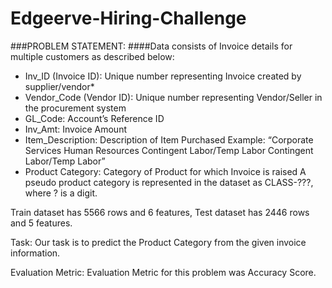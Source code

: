 # Edgeerve-Hiring-Challenge

###PROBLEM STATEMENT:
####Data consists of Invoice details for multiple customers as described below:

* Inv_ID (Invoice ID): Unique number representing Invoice created by supplier/vendor*
* Vendor_Code (Vendor ID): Unique number representing Vendor/Seller in the procurement system
* GL_Code: Account’s Reference ID
* Inv_Amt: Invoice Amount
* Item_Description: Description of Item Purchased Example: “Corporate Services Human Resources Contingent Labor/Temp Labor Contingent Labor/Temp Labor”
* Product Category: Category of Product for which Invoice is raised A pseudo product category is represented in the dataset as CLASS-???, where ? is a digit.

Train dataset has 5566 rows and  6 features, Test dataset has 2446 rows and  5 features.

Task:
Our task is to predict the Product Category from the given invoice information.

Evaluation Metric:
Evaluation Metric for this problem was Accuracy Score.

